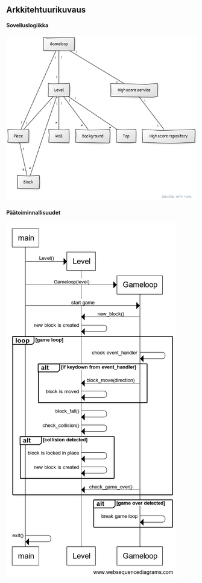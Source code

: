 ## Arkkitehtuurikuvaus

#### Sovelluslogiikka

![Luokkakaavio](./kuvat/luokkakaavio.png)

#### Päätoiminnallisuudet

![Peliloopin sekvenssikaavio](./kuvat/sekvenssikaavio.png)